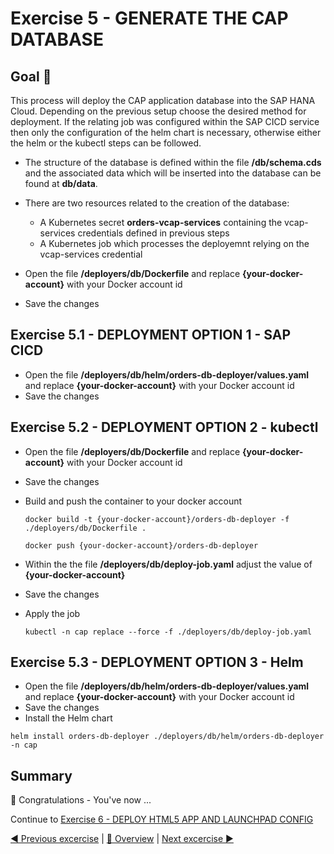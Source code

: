 # Exercise 5 - GENERATE THE CAP DATABASE

## Goal 🎯

This process will deploy the CAP application database into the SAP HANA Cloud. Depending on the previous setup choose the desired method for deployment. If the relating job was configured within the SAP CICD service then only the configuration of the helm chart is necessary, otherwise either the helm or the kubectl steps can be followed.

- The structure of the database is defined within the file **/db/schema.cds** and the associated data which will be inserted into the database can be found at **db/data**.
- There are two resources related to the creation of the database:

  - A Kubernetes secret **orders-vcap-services** containing the vcap-services credentials defined in previous steps
  - A Kubernetes job which processes the deployemnt relying on the vcap-services credential

- Open the file **/deployers/db/Dockerfile** and replace **{your-docker-account}** with your Docker account id
- Save the changes

## Exercise 5.1 - DEPLOYMENT OPTION 1 - SAP CICD

- Open the file **/deployers/db/helm/orders-db-deployer/values.yaml** and replace **{your-docker-account}** with your Docker account id
- Save the changes

## Exercise 5.2 - DEPLOYMENT OPTION 2 - kubectl

- Open the file **/deployers/db/Dockerfile** and replace **{your-docker-account}** with your Docker account id
- Save the changes

- Build and push the container to your docker account

  ```shell
  docker build -t {your-docker-account}/orders-db-deployer -f ./deployers/db/Dockerfile .

  docker push {your-docker-account}/orders-db-deployer
  ```

- Within the the file **/deployers/db/deploy-job.yaml** adjust the value of **{your-docker-account}**
- Save the changes
- Apply the job

  ```shell
  kubectl -n cap replace --force -f ./deployers/db/deploy-job.yaml
  ```

## Exercise 5.3 - DEPLOYMENT OPTION 3 - Helm

- Open the file **/deployers/db/helm/orders-db-deployer/values.yaml** and replace **{your-docker-account}** with your Docker account id
- Save the changes
- Install the Helm chart

```shell
helm install orders-db-deployer ./deployers/db/helm/orders-db-deployer -n cap
```

## Summary

🎉 Congratulations - You've now ...

Continue to [Exercise 6 - DEPLOY HTML5 APP AND LAUNCHPAD CONFIG](../ex6/README.md)

[◀ Previous excercise](../ex4/README.md) | [🔼 Overview](../../README.md) | [Next excercise ▶](../ex6/README.md)
